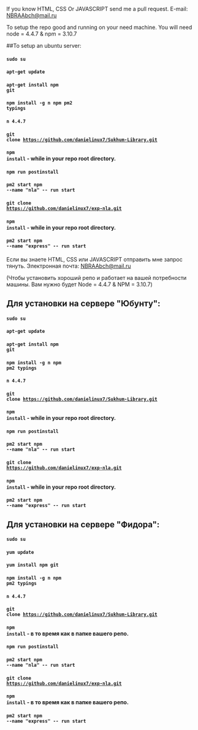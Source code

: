 If you know HTML, CSS Or JAVASCRIPT send me a pull request.
E-mail: NBRAAbch@mail.ru

To setup the repo good and running on your need machine. You will need node = 4.4.7 & npm = 3.10.7

##To setup an ubuntu server:

#### <code>sudo su</code>
#### <code>apt-get update</code>
#### <code>apt-get install npm git</code>
#### <code>npm install -g n npm pm2 typings</code>
#### <code>n 4.4.7</code>
#### <code>git clone https://github.com/danielinux7/Sukhum-Library.git</code>
#### <code>npm install</code> - while in your repo root directory.
#### <code>npm run postinstall</code>
#### <code>pm2 start npm --name "nla" -- run start</code>
#### <code>git clone https://github.com/danielinux7/exp-nla.git</code>
#### <code>npm install</code> - while in your repo root directory.
#### <code>pm2 start npm --name "express" -- run start</code>

Если вы знаете HTML, CSS или JAVASCRIPT отправить мне запрос тянуть. Электронная почта: NBRAAbch@mail.ru

(Чтобы установить хороший репо и работает на вашей потребности машины. Вам нужно будет Node = 4.4.7 & NPM = 3.10.7)

## Для установки на сервере "Юбунту":
#### <code>sudo su</code>
#### <code>apt-get update</code>
#### <code>apt-get install npm git</code>
#### <code>npm install -g n npm pm2 typings</code>
#### <code>n 4.4.7</code>
#### <code>git clone https://github.com/danielinux7/Sukhum-Library.git</code>
#### <code>npm install</code> - while in your repo root directory.
#### <code>npm run postinstall</code>
#### <code>pm2 start npm --name "nla" -- run start</code>
#### <code>git clone https://github.com/danielinux7/exp-nla.git</code>
#### <code>npm install</code> - while in your repo root directory.
#### <code>pm2 start npm --name "express" -- run start</code>

## Для установки на сервере "Фидора":
#### <code>sudo su</code>
#### <code>yum update</code>
#### <code>yum install npm git</code>
#### <code>npm install -g n npm pm2 typings</code>
#### <code>n 4.4.7</code>
#### <code>git clone https://github.com/danielinux7/Sukhum-Library.git</code>
#### <code>npm install</code> - в то время как в папке вашего репо.
#### <code>npm run postinstall</code>
#### <code>pm2 start npm --name "nla" -- run start</code>
#### <code>git clone https://github.com/danielinux7/exp-nla.git</code>
#### <code>npm install</code> - в то время как в папке вашего репо.
#### <code>pm2 start npm --name "express" -- run start</code>
